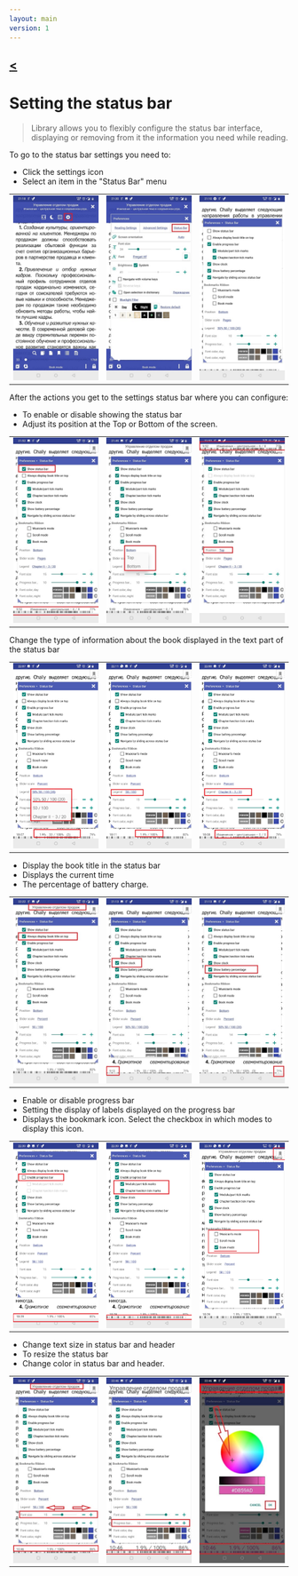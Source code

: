 ```yaml
---
layout: main
version: 1
---
```

[<](/wiki/faq)
---
# Setting the status bar

> Library allows you to flexibly configure the status bar interface, displaying or removing from it the information you need while reading.

To go to the status bar settings you need to:
* Click the settings icon
* Select an item in the "Status Bar" menu

||||
|-|-|-|
|![](1.jpg)|![](2.jpg)|![](3.jpg)|


After the actions you get to the settings status bar where you can configure:
* To enable or disable showing the status bar 
* Adjust its position at the Top or Bottom of the screen.

||||
|-|-|-|
|![](20.jpg)|![](22.jpg)|![](21.jpg)|



Change the type of information about the book displayed in the text part of the status bar

||||
|-|-|-|
|![](30.jpg)|![](31.jpg)|![](32.jpg)|

* Display the book title in the status bar
* Displays the current time
* The percentage of battery charge.

||||
|-|-|-|
|![](40.jpg)|![](41.jpg)|![](42.jpg)|



* Enable or disable progress bar
* Setting the display of labels displayed on the progress bar 
* Displays the bookmark icon. Select the checkbox in which modes to display this icon.

||||
|-|-|-|
|![](50.jpg)|![](51.jpg)|![](52.jpg)|

* Change text size in status bar and header
* To resize the status bar 
* Change color in status bar and header.

||||
|-|-|-|
|![](60.jpg)|![](61.jpg)|![](622.jpg)|
